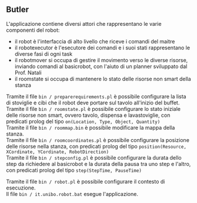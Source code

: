 ## Butler
L'applicazione contiene diversi attori che rappresentano le varie componenti del robot:
* il robot è l'interfaccia di alto livello che riceve i comandi del maitre
* il robotexecutor è l'esecutore dei comandi e i suoi stati rappresentano le diverse fasi di ogni task
* il robotmover si occupa di gestire il movimento verso le diverse risorse, inviando comandi al basicrobot, con l'aiuto di un planner sviluppato dal Prof. Natali
* il roomstate si occupa di mantenere lo stato delle risorse non smart della stanza

Tramite il file `bin / preparerequirements.pl` è possibile configurare la lista di stoviglie e cibi che il robot deve portare sul tavolo all'inizio del buffet.\
Tramite il file `bin / roomstate.pl` è possibile configurare lo stato iniziale delle risorse non smart, ovvero tavolo, dispensa e lavastoviglie, con predicati prolog del tipo `on(Location, Type, Object, Quantity)`\
Tramite il file `bin / roommap.bin` è possibile modificare la mappa della stanza.\
Tramite il file `bin / roomcoordinates.pl` è possibile configurare la posizione delle risorse nella stanza, con predicati prolog del tipo `position(Resource, XCordinate, YCordinate, RobotDirection)`\
Tramite il file `bin / stepconfig.pl` è possibile configurare la durata dello step da richiedere al basicrobot e la durata della pausa tra uno step e l'altro, con predicati prolog del tipo `step(StepTime, PauseTime)`

Tramite il file `bin / robot.pl` è possibile configurare il contesto di esecuzione.\
Il file `bin / it.unibo.robot.bat` esegue l'applicazione.
